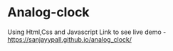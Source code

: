 # Analog-clock
Using Html,Css and Javascript
Link to see live demo - https://sanjayypall.github.io/analog_clock/
